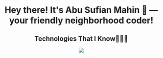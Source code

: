 <h1 align="center"><b>Hey there! It's Abu Sufian Mahin </b> 👋 — your friendly neighborhood coder! </h1>

<div align="center">
<h2> Technologies That I Know👨🏻‍💻 </h2> 

<p align="center">
  <a href="https://skillicons.dev">
    <img src="https://skillicons.dev/icons?i=git,python,html,css,tailwind,nodejs,react,mysql" />
  </a>
</p>

</div>
<br>
